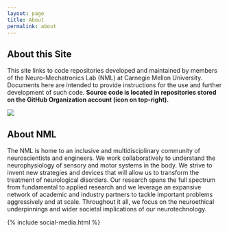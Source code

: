 ```yaml
---
layout: page
title: About
permalink: about
---
```


## About this Site ##
This site links to code repositories developed and maintained by members of the Neuro-Mechatronics Lab (NML) at Carnegie Mellon University. Documents here are intended to provide instructions for the use and further development of such code.  **Source code is located in repositories stored on the GitHub Organization account (icon on top-right).**

<img class="mx-auto w-1/2" src="{{site.baseurl}}/assets/img/{{site.author-image}}">

## About NML ##
The NML is home to an inclusive and multidisciplinary community of neuroscientists and engineers. We work collaboratively to understand the neurophysiology of sensory and motor systems in the body. We strive to invent new strategies and devices that will allow us to transform the treatment of neurological disorders. Our research spans the full spectrum from fundamental to applied research and we leverage an expansive network of academic and industry partners to tackle important problems aggressively and at scale. Throughout it all, we focus on the neuroethical underpinnings and wider societal implications of our neurotechnology.

{% include social-media.html %}